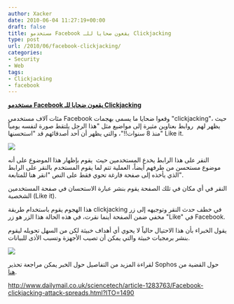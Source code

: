 ```yaml
---
author: Xacker
date: 2010-06-04 11:27:19+00:00
draft: false
title: مستخدمو Facebook يقعون ضحايا للـ Clickjacking
type: post
url: /2010/06/facebook-clickjacking/
categories:
- Security
- Web
tags:
- Clickjacking
- facebook
---
```


[**مستخدمو Facebook يقعون ضحايا للـ Clickjacking**](http://www.it-scoop.com/2010/06/facebook-clickjacking/)


مئات آلاف مستخدمي Facebook وقعوا ضحايا ما يسمى بهجمات "clickjacking"، حيث يظهر لهم  روابط بعناوين مثيرة إلى مواضيع مثل "هذا الرجل  يلتقط صورة لنفسه يومياً منذ 8 سنوات!!"، والتي يظهر أن أحد أصدقائهم قد  "استحسنها" Like it.


![](http://www.it-scoop.com/wp-content/uploads/2009/11/facebook-logo.jpg)



النقر على هذا الرابط يخدع المستخدمين حيث  يقوم بإظهار هذا الموضوع على أنه موضوع مستحسن من طرفهم أيضاً، العملية تتم لما يقوم المستخدم بالنقر على الرابط الذي يأخذه إلى صفحة فارغة تحوي فقط على النص "انقر هنا للمتابعة".

النقر في أي مكان في تلك الصفحة يقوم بنشر عبارة الاستحسان في صفحة المستخدمين الشخصية (Like it).

هذا الهجوم يقوم باستخدام طريقة clickjacking في خطف حدث النقر وتوجيهه إلى زر مخفي ضمن الصفحة أينما نقرت، في هذه الحالة هذا الزر هو زر "Like" في Facebook.

يقول الخبراء بأن هذا الاحتيال حالياً لا يحوي أي أهداف خبيثة لكن من السهل تحويله ليقوم بنشر برمجيات خبيثة والتي يمكن أن تصيب الأجهزة وتسبب الأذى للبيانات.


[![](http://www.it-scoop.com/wp-content/uploads/2010/06/Click-Here-to-continue.jpg)
](http://www.it-scoop.com/2010/06/facebook-clickjacking/)


لقراءة المزيد من التفاصيل حول الخبر يمكن مراجعة تحذير Sophos حول القضية من [هنا](http://www.sophos.com/pressoffice/news/articles/2010/06/clickjacking.html).


http://www.dailymail.co.uk/sciencetech/article-1283763/Facebook-clickjacking-attack-spreads.html?ITO=1490
